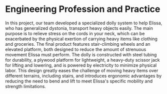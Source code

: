 # Engineering Profession and Practice
In this project, our team developed a specialized dolly system to help Elissa, who has generalized dystonia, transport heavy objects easily. The main purpose is to relieve stress on the cords in your neck, which can be exacerbated by the physical exertion of carrying heavy items like clothing and groceries. The final product features stair-climbing wheels and an elevated platform, both designed to reduce the amount of strenuous movement Elissa must perform. The dolly is constructed with steel tubing for durability, a plywood platform for lightweight, a heavy-duty scissor jack for lifting and lowering, and is powered by electricity to minimize physical labor. This design greatly eases the challenge of moving heavy items over different terrains, including stairs, and introduces ergonomic advantages by reducing the need to bend and lift to meet Elissa's specific mobility and strength limitations.
